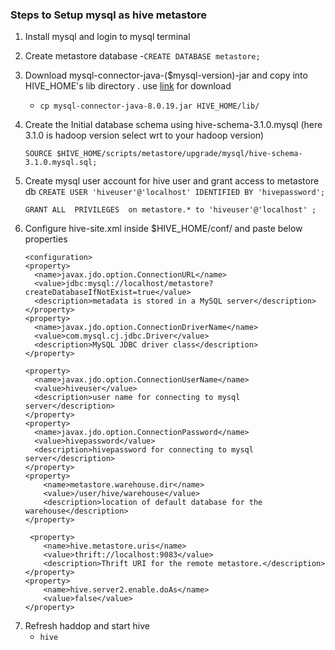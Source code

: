 ###  Steps to Setup mysql as hive metastore

1.  Install mysql  and login to mysql terminal 
2.  Create metastore database 
      -`CREATE DATABASE metastore;`
3.  Download   mysql-connector-java-($mysql-version)-jar  and copy into HIVE_HOME's lib directory . use [link](https://mvnrepository.com/artifact/mysql/mysql-connector-java) for download
     -  `cp mysql-connector-java-8.0.19.jar HIVE_HOME/lib/ `
4.  Create the Initial database schema using  hive-schema-3.1.0.mysql (here 3.1.0 is hadoop version select wrt to your hadoop version)
      
      `SOURCE $HIVE_HOME/scripts/metastore/upgrade/mysql/hive-schema-3.1.0.mysql.sql;`
      
5.   Create mysql user account for hive user  and grant access to metastore db
      `CREATE USER 'hiveuser'@'localhost' IDENTIFIED BY 'hivepassword';`
      
      `GRANT ALL  PRIVILEGES  on metastore.* to 'hiveuser'@'localhost' ;`
      
6. Configure hive-site.xml  inside $HIVE_HOME/conf/ and paste below properties

    ```
   <configuration> 
   <property> 
      <name>javax.jdo.option.ConnectionURL</name> 
      <value>jdbc:mysql://localhost/metastore?createDatabaseIfNotExist=true</value> 
      <description>metadata is stored in a MySQL server</description> 
   </property> 
   <property> 
      <name>javax.jdo.option.ConnectionDriverName</name> 
      <value>com.mysql.cj.jdbc.Driver</value> 
      <description>MySQL JDBC driver class</description> 
   </property> 

   <property> 
      <name>javax.jdo.option.ConnectionUserName</name> 
      <value>hiveuser</value> 
      <description>user name for connecting to mysql server</description> 
   </property> 
   <property> 
      <name>javax.jdo.option.ConnectionPassword</name> 
      <value>hivepassword</value> 
      <description>hivepassword for connecting to mysql server</description> 
   </property>
   <property> 
        <name>metastore.warehouse.dir</name> 
        <value>/user/hive/warehouse</value> 
        <description>location of default database for the warehouse</description> 
    </property> 
     
     <property> 
        <name>hive.metastore.uris</name> 
        <value>thrift://localhost:9083</value> 
        <description>Thrift URI for the remote metastore.</description> 
    </property> 
    <property> 
        <name>hive.server2.enable.doAs</name> 
        <value>false</value> 
    </property>
</configuration>
    
7. Refresh haddop and start hive 
      - `hive`
